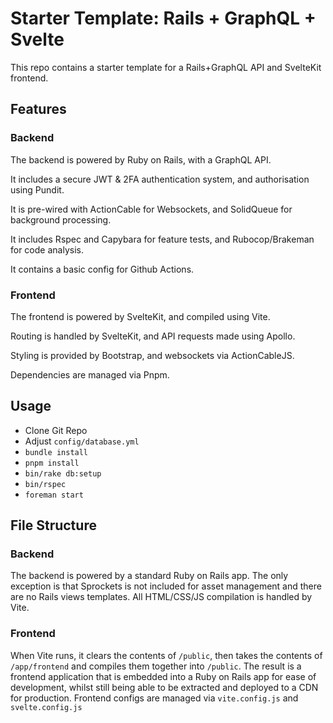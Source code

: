 # Starter Template: Rails + GraphQL + Svelte

This repo contains a starter template for a Rails+GraphQL API and SvelteKit frontend.

## Features

### Backend

The backend is powered by Ruby on Rails, with a GraphQL API.

It includes a secure JWT & 2FA authentication system, and authorisation using Pundit.

It is pre-wired with ActionCable for Websockets, and SolidQueue for background processing.

It includes Rspec and Capybara for feature tests, and Rubocop/Brakeman for code analysis.

It contains a basic config for Github Actions.

### Frontend

The frontend is powered by SvelteKit, and compiled using Vite.

Routing is handled by SvelteKit, and API requests made using Apollo.

Styling is provided by Bootstrap, and websockets via ActionCableJS.

Dependencies are managed via Pnpm.

## Usage

* Clone Git Repo
* Adjust `config/database.yml`
* `bundle install`
* `pnpm install`
* `bin/rake db:setup`
* `bin/rspec`
* `foreman start`

## File Structure

### Backend

The backend is powered by a standard Ruby on Rails app. The only exception is that Sprockets is not included for asset management and there are no Rails views templates. All HTML/CSS/JS compilation is handled by Vite.

### Frontend

When Vite runs, it clears the contents of `/public`, then takes the contents of `/app/frontend` and compiles them together into `/public`. The result is a frontend application that is embedded into a Ruby on Rails app for ease of development, whilst still being able to be extracted and deployed to a CDN for production. Frontend configs are managed via `vite.config.js` and `svelte.config.js`

